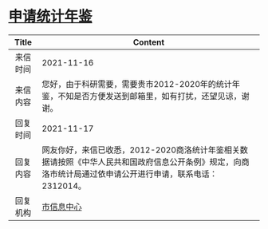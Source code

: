 # <a href="http://www.shangluo.gov.cn/zmhd/ldxxxx.jsp?urltype=leadermail.LeaderMailContentUrl&wbtreeid=1112&leadermailid=8199">申请统计年鉴</a>
|Title|Content|
|:---:|---|
|来信时间|2021-11-16|
|来信内容|您好，由于科研需要，需要贵市2012-2020年的统计年鉴，不知是否方便发送到邮箱里，如有打扰，还望见谅，谢谢。|
|回复时间|2021-11-17|
|回复内容|网友你好，来信已收悉，2012-2020商洛统计年鉴相关数据请按照《中华人民共和国政府信息公开条例》规定，向商洛市统计局通过依申请公开进行申请，联系电话：2312014。|
|回复机构|<a href="../../categories/agencies/市信息中心.md">市信息中心</a>|
